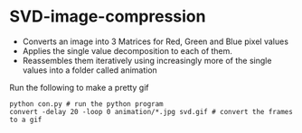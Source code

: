 # SVD-image-compression

- Converts an image into 3 Matrices for Red, Green and Blue pixel values
- Applies the single value decomposition to each of them.
- Reassembles them iteratively using increasingly more of the single values into a folder called animation

Run the following to make a pretty gif
```
python con.py # run the python program
convert -delay 20 -loop 0 animation/*.jpg svd.gif # convert the frames to a gif
```
